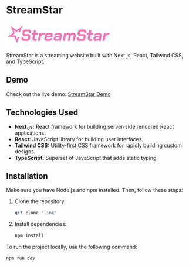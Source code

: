 # StreamStar

![StreamStar Logo](./public/logo2.svg)

StreamStar is a streaming website built with Next.js, React, Tailwind CSS, and TypeScript.

## Demo

Check out the live demo: [StreamStar Demo](https://streamstar.vercel.app/)

## Technologies Used

- **Next.js:** React framework for building server-side rendered React applications.
- **React:** JavaScript library for building user interfaces.
- **Tailwind CSS:** Utility-first CSS framework for rapidly building custom designs.
- **TypeScript:** Superset of JavaScript that adds static typing.

## Installation

Make sure you have Node.js and npm installed. Then, follow these steps:

1. Clone the repository:

   ```bash
   git clone "link"

   ```

2. Install dependencies:

   ```bash
   npm install
   ```

To run the project locally, use the following command:

```bash
npm run dev
```
